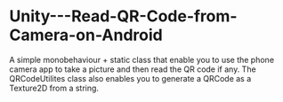 # Unity---Read-QR-Code-from-Camera-on-Android
A simple monobehaviour + static class that enable you to use the phone camera app to take a picture and then read the QR code if any. The QRCodeUtilites class also enables you to generate a QRCode as a Texture2D from a string.
